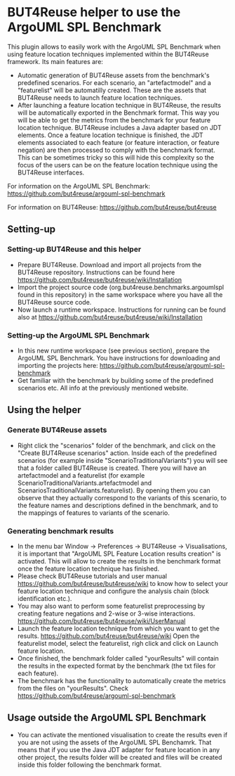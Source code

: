 # BUT4Reuse helper to use the ArgoUML SPL Benchmark

This plugin allows to easily work with the ArgoUML SPL Benchmark when using feature location techniques implemented within the BUT4Reuse framework.
Its main features are:
* Automatic generation of BUT4Reuse assets from the benchmark's predefined scenarios. For each scenario, an "artefactmodel" and a "featurelist" will be automatilly created. These are the assets that BUT4Reuse needs to launch feature location techniques.
* After launching a feature location technique in BUT4Reuse, the results will be automatically exported in the Benchmark format. This way you will be able to get the metrics from the benchmark for your feature location technique. BUT4Reuse includes a Java adapter based on JDT elements. Once a feature location technique is finished, the JDT elements associated to each feature (or feature interaction, or feature negation) are then processed to comply with the benchmark format. This can be sometimes tricky so this will hide this complexity so the focus of the users can be on the feature location technique using the BUT4Reuse interfaces.


For information on the ArgoUML SPL Benchmark: https://github.com/but4reuse/argouml-spl-benchmark

For information on BUT4Reuse: https://github.com/but4reuse/but4reuse
## Setting-up
### Setting-up BUT4Reuse and this helper
* Prepare BUT4Reuse. Download and import all projects from the BUT4Reuse repository. Instructions can be found here https://github.com/but4reuse/but4reuse/wiki/Installation
* Import the project source code (org.but4reuse.benchmarks.argoumlspl found in this repository) in the same workspace where you have all the BUT4Reuse source code.
* Now launch a runtime workspace. Instructions for running can be found also at https://github.com/but4reuse/but4reuse/wiki/Installation

### Setting-up the ArgoUML SPL Benchmark
* In this new runtime workspace (see previous section), prepare the ArgoUML SPL Benchmark. You have instructions for downloading and importing the projects here: https://github.com/but4reuse/argouml-spl-benchmark
* Get familiar with the benchmark by building some of the predefined scenarios etc. All info at the previously mentioned website.

## Using the helper
### Generate BUT4Reuse assets
* Right click the "scenarios" folder of the benchmark, and click on the "Create BUT4Reuse scenarios" action. Inside each of the predefined scenarios (for example inside "ScenarioTraditionalVariants") you will see that a folder called BUT4Reuse is created. There you will have an artefactmodel and a featurelist (for example ScenarioTraditionalVariants.artefactmodel and ScenariosTraditionalVariants.featurelist). By opening them you can observe that they actually correspond to the variants of this scenario, to the feature names and descriptions defined in the benchmark, and to the mappings of features to variants of the scenario.
### Generating benchmark results
* In the menu bar Window -> Preferences -> BUT4Reuse -> Visualisations, it is important that "ArgoUML SPL Feature Location results creation" is activated. This will allow to create the results in the benchmark format once the feature location technique has finished.
* Please check BUT4Reuse tutorials and user manual https://github.com/but4reuse/but4reuse/wiki to know how to select your feature location technique and configure the analysis chain (block identification etc.).
* You may also want to perform some featurelist preprocessing by creating feature negations and 2-wise or 3-wise interactions. https://github.com/but4reuse/but4reuse/wiki/UserManual
* Launch the feature location technique from which you want to get the results. https://github.com/but4reuse/but4reuse/wiki Open the featurelist model, select the featurelist, righ click and click on Launch feature location. 
* Once finished, the benchmark folder called "yourResults" will contain the results in the expected format by the benchmark (the txt files for each feature).
* The benchmark has the functionality to automatically create the metrics from the files on "yourResults". Check https://github.com/but4reuse/argouml-spl-benchmark

## Usage outside the ArgoUML SPL Benchmark
* You can activate the mentioned visualisation to create the results even if you are not using the assets of the ArgoUML SPL Benchamrk. That means that if you use the Java JDT adapter for feature location in any other project, the results folder will be created and files will be created inside this folder following the benchmark format.

